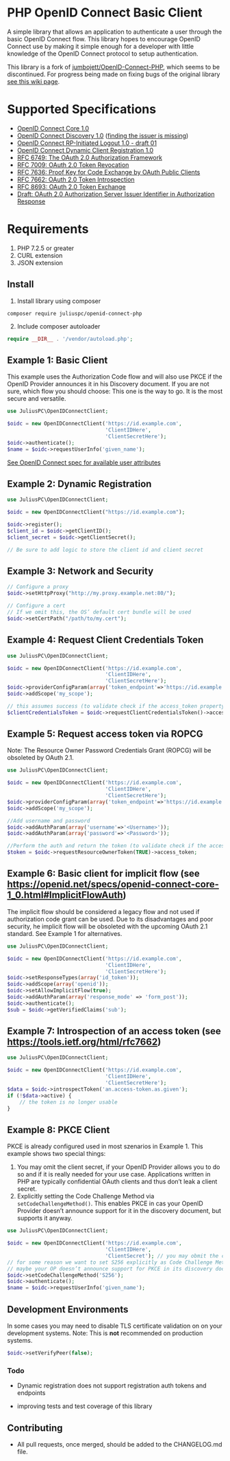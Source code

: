 PHP OpenID Connect Basic Client
========================
A simple library that allows an application to authenticate a user through the basic OpenID Connect flow.
This library hopes to encourage OpenID Connect use by making it simple enough for a developer with little knowledge of
the OpenID Connect protocol to setup authentication.

This library is a fork of [jumbojett/OpenID-Connect-PHP](https://github.com/jumbojett/OpenID-Connect-PHP), which seems to be discontinued. For progress being made on fixing bugs of the original library [see this wiki page](https://github.com/JuliusPC/OpenID-Connect-PHP/wiki/Progress-on-fixing-upstream-issues).

# Supported Specifications #

- [OpenID Connect Core 1.0](https://openid.net/specs/openid-connect-core-1_0.html)
- [OpenID Connect Discovery 1.0](https://openid.net/specs/openid-connect-discovery-1_0.html) ([finding the issuer is missing](https://github.com/jumbojett/OpenID-Connect-PHP/issues/2))
- [OpenID Connect RP-Initiated Logout 1.0 - draft 01](https://openid.net/specs/openid-connect-rpinitiated-1_0.html)
- [OpenID Connect Dynamic Client Registration 1.0](https://openid.net/specs/openid-connect-registration-1_0.html)
- [RFC 6749: The OAuth 2.0 Authorization Framework](https://tools.ietf.org/html/rfc6749)
- [RFC 7009: OAuth 2.0 Token Revocation](https://tools.ietf.org/html/rfc7009)
- [RFC 7636: Proof Key for Code Exchange by OAuth Public Clients](https://tools.ietf.org/html/rfc7636)
- [RFC 7662: OAuth 2.0 Token Introspection](https://tools.ietf.org/html/rfc7662)
- [RFC 8693: OAuth 2.0 Token Exchange](https://tools.ietf.org/html/rfc8693)
- [Draft: OAuth 2.0 Authorization Server Issuer Identifier in Authorization Response](https://tools.ietf.org/html/draft-ietf-oauth-iss-auth-resp-00)

# Requirements #
 1. PHP 7.2.5 or greater
 2. CURL extension
 3. JSON extension

## Install ##
 1. Install library using composer
```
composer require juliuspc/openid-connect-php
```
 2. Include composer autoloader
```php
require __DIR__ . '/vendor/autoload.php';
```

## Example 1: Basic Client ##

This example uses the Authorization Code flow and will also use PKCE if the OpenID Provider announces it in his Discovery document. If you are not sure, which flow you should choose: This one is the way to go. It is the most secure and versatile.

```php
use JuliusPC\OpenIDConnectClient;

$oidc = new OpenIDConnectClient('https://id.example.com',
                                'ClientIDHere',
                                'ClientSecretHere');
$oidc->authenticate();
$name = $oidc->requestUserInfo('given_name');

```

[See OpenID Connect spec for available user attributes][1]

## Example 2: Dynamic Registration ##

```php
use JuliusPC\OpenIDConnectClient;

$oidc = new OpenIDConnectClient("https://id.example.com");

$oidc->register();
$client_id = $oidc->getClientID();
$client_secret = $oidc->getClientSecret();

// Be sure to add logic to store the client id and client secret
```

## Example 3: Network and Security ##
```php
// Configure a proxy
$oidc->setHttpProxy("http://my.proxy.example.net:80/");

// Configure a cert
// If we omit this, the OS’ default cert bundle will be used
$oidc->setCertPath("/path/to/my.cert");
```

## Example 4: Request Client Credentials Token ##

```php
use JuliusPC\OpenIDConnectClient;

$oidc = new OpenIDConnectClient('https://id.example.com',
                                'ClientIDHere',
                                'ClientSecretHere');
$oidc->providerConfigParam(array('token_endpoint'=>'https://id.example.com/connect/token'));
$oidc->addScope('my_scope');

// this assumes success (to validate check if the access_token property is there and a valid JWT) :
$clientCredentialsToken = $oidc->requestClientCredentialsToken()->access_token;

```

## Example 5: Request access token via ROPCG ##

Note: The Resource Owner Password Credentials Grant (ROPCG) will be obsoleted by OAuth 2.1.

```php
use JuliusPC\OpenIDConnectClient;

$oidc = new OpenIDConnectClient('https://id.example.com',
                                'ClientIDHere',
                                'ClientSecretHere');
$oidc->providerConfigParam(array('token_endpoint'=>'https://id.example.com/connect/token'));
$oidc->addScope('my_scope');

//Add username and password
$oidc->addAuthParam(array('username'=>'<Username>'));
$oidc->addAuthParam(array('password'=>'<Password>'));

//Perform the auth and return the token (to validate check if the access_token property is there and a valid JWT) :
$token = $oidc->requestResourceOwnerToken(TRUE)->access_token;

```

## Example 6: Basic client for implicit flow (see https://openid.net/specs/openid-connect-core-1_0.html#ImplicitFlowAuth) ##

The implicit flow should be considered a legacy flow and not used if authorization code grant can be used. Due to its disadvantages and poor security, he implicit flow will be obsoleted with the upcoming OAuth 2.1 standard. See Example 1 for alternatives.

```php
use JuliusPC\OpenIDConnectClient;

$oidc = new OpenIDConnectClient('https://id.example.com',
                                'ClientIDHere',
                                'ClientSecretHere');
$oidc->setResponseTypes(array('id_token'));
$oidc->addScope(array('openid'));
$oidc->setAllowImplicitFlow(true);
$oidc->addAuthParam(array('response_mode' => 'form_post'));
$oidc->authenticate();
$sub = $oidc->getVerifiedClaims('sub');

```

## Example 7: Introspection of an access token (see https://tools.ietf.org/html/rfc7662) ##

```php
use JuliusPC\OpenIDConnectClient;

$oidc = new OpenIDConnectClient('https://id.example.com',
                                'ClientIDHere',
                                'ClientSecretHere');
$data = $oidc->introspectToken('an.access-token.as.given');
if (!$data->active) {
    // the token is no longer usable
}

```

## Example 8: PKCE Client ##

PKCE is already configured used in most szenarios in Example 1. This example shows two special things:

1. You may omit the client secret, if your OpenID Provider allows you to do so and if it is really needed for your use case. Applications written in PHP are typically confidential OAuth clients and thus don’t leak a client secret.
2. Explicitly setting the Code Challenge Method via `setCodeChallengeMethod()`. This enables PKCE in cas your OpenID Provider doesn’t announce support for it in the discovery document, but supports it anyway.

```php
use JuliusPC\OpenIDConnectClient;

$oidc = new OpenIDConnectClient('https://id.example.com',
                                'ClientIDHere',
                                'ClientSecret'); // you may obmit the client secret (set to null)
// for some reason we want to set S256 explicitly as Code Challenge Method
// maybe your OP doesn’t announce support for PKCE in its discovery document
$oidc->setCodeChallengeMethod('S256');
$oidc->authenticate();
$name = $oidc->requestUserInfo('given_name');

```


## Development Environments ##
In some cases you may need to disable TLS certificate validation on on your development systems.
Note: This is **not** recommended on production systems.

```php
$oidc->setVerifyPeer(false);
```

### Todo ###
- Dynamic registration does not support registration auth tokens and endpoints
- improving tests and test coverage of this library

  [1]: https://openid.net/specs/openid-connect-basic-1_0-15.html#id_res

## Contributing ###
 - All pull requests, once merged, should be added to the CHANGELOG.md file.
